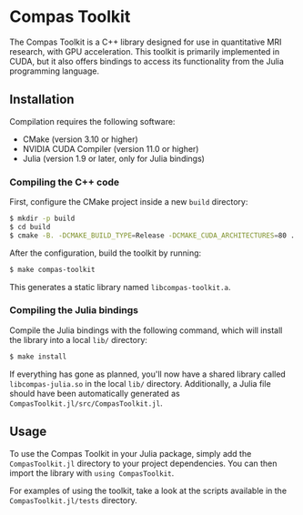 # Compas Toolkit

The Compas Toolkit is a C++ library designed for use in quantitative MRI research, with GPU acceleration.
This toolkit is primarily implemented in CUDA, but it also offers bindings to access its functionality from the Julia programming language.


## Installation

Compilation requires the following software:

- CMake (version 3.10 or higher)
- NVIDIA CUDA Compiler (version 11.0 or higher)
- Julia (version 1.9 or later, only for Julia bindings)

### Compiling the C++ code

First, configure the CMake project inside a new `build` directory:

```bash
$ mkdir -p build
$ cd build
$ cmake -B. -DCMAKE_BUILD_TYPE=Release -DCMAKE_CUDA_ARCHITECTURES=80 ..
```

After the configuration, build the toolkit by running:

```bash
$ make compas-toolkit
```

This generates a static library named `libcompas-toolkit.a`.

### Compiling the Julia bindings

Compile the Julia bindings with the following command, which will install the library into a local `lib/` directory:

```bash
$ make install
```

If everything has gone as planned, you'll now have a shared library called `libcompas-julia.so` in the local `lib/` directory. Additionally, a Julia file should have been automatically generated as `CompasToolkit.jl/src/CompasToolkit.jl`.

## Usage

To use the Compas Toolkit in your Julia package, simply add the `CompasToolkit.jl` directory to your project dependencies. You can then import the library with `using CompasToolkit`.

For examples of using the toolkit, take a look at the scripts available in the `CompasToolkit.jl/tests` directory.
